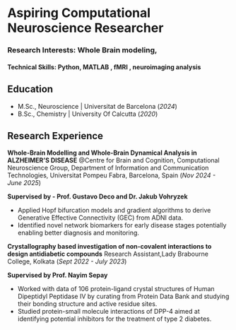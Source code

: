 # Aspiring Computational Neuroscience Researcher

### Research Interests: Whole Brain modeling, 

#### Technical Skills: Python, MATLAB , fMRI , neuroimaging analysis

## Education							       		
- M.Sc., Neuroscience | Universitat de Barcelona (_2024_)	 			        		
- B.Sc., Chemistry | University Of Calcutta (_2020_)

## Research Experience
**Whole-Brain Modelling and Whole-Brain Dynamical Analysis in ALZHEIMER’S DISEASE**
@Centre for Brain and Cognition, Computational Neuroscience Group, 
Department of Information and Communication Technologies, Universitat Pompeu Fabra, Barcelona, Spain (_Nov 2024 - June 2025_)

**Supervised by - Prof. Gustavo Deco and Dr. Jakub Vohryzek**
- Applied Hopf bifurcation models and gradient algorithms to derive Generative Effective Connectivity (GEC) from ADNI data.
- Identified novel network biomarkers for early disease stages potentially enabling better diagnosis and monitoring.

  
**Crystallography based investigation of non-covalent interactions to design antidiabetic compounds**
Research Assistant,Lady Brabourne College, Kolkata (_Sept 2022 - July 2023_)

**Supervised by Prof. Nayim Sepay**
- Worked with data of 106 protein-ligand crystal structures of Human Dipeptidyl Peptidase IV by curating from Protein Data Bank and
studying their bonding structure and active residue sites.
- Studied protein-small molecule interactions of DPP-4 aimed at identifying potential inhibitors for the treatment of type 2 diabetes.


